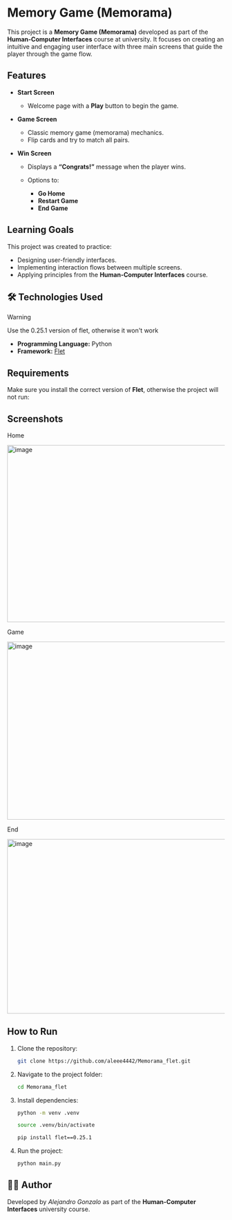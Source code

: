 # Memory Game (Memorama)

This project is a **Memory Game (Memorama)** developed as part of the **Human-Computer Interfaces** course at university.
It focuses on creating an intuitive and engaging user interface with three main screens that guide the player through the game flow.

## Features

* **Start Screen**

  * Welcome page with a **Play** button to begin the game.

* **Game Screen**

  * Classic memory game (memorama) mechanics.
  * Flip cards and try to match all pairs.

* **Win Screen**

  * Displays a **“Congrats!”** message when the player wins.
  * Options to:

    * **Go Home**
    * **Restart Game**
    * **End Game**

## Learning Goals

This project was created to practice:

* Designing user-friendly interfaces.
* Implementing interaction flows between multiple screens.
* Applying principles from the **Human-Computer Interfaces** course.

## 🛠️ Technologies Used
> [!WARNING]  
> Use the 0.25.1 version of flet, otherwise it won't work

* **Programming Language:** Python
* **Framework:** [Flet](https://flet.dev)

## Requirements

Make sure you install the correct version of **Flet**, otherwise the project will not run:

## Screenshots

Home

<img width="620" height="410" alt="image" src="https://github.com/user-attachments/assets/0bf343aa-3ee0-40a5-9c2b-5d1299e2268b" />

Game

<img width="608" height="412" alt="image" src="https://github.com/user-attachments/assets/943c667f-9195-4c8a-bf61-dab4f4a1ce24" />

End

<img width="605" height="404" alt="image" src="https://github.com/user-attachments/assets/19af3d8e-b672-4ef3-9000-bd5450e47841" />

## How to Run

1. Clone the repository:

   ```bash
   git clone https://github.com/aleee4442/Memorama_flet.git
   ```
2. Navigate to the project folder:

   ```bash
   cd Memorama_flet
   ```
3. Install dependencies:

   ```bash
   python -m venv .venv
   ```

   ```bash
   source .venv/bin/activate 
   ```

   ```bash
   pip install flet==0.25.1
   ```
4. Run the project:

   ```bash
   python main.py
   ```
   
## 👨‍💻 Author

Developed by *Alejandro Gonzalo* as part of the **Human-Computer Interfaces** university course.
